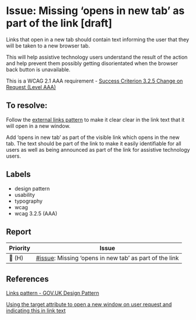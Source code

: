# Issue:  Missing ‘opens in new tab’ as part of the link [draft]

Links that open in a new tab should contain text informing the user that they will be taken to a new browser tab. 

This will help assistive technology users understand the result of the action and help prevent them possibly getting disorientated when the browser back button is unavailable.

This is a WCAG 2.1 AAA requirement - [Success Criterion 3.2.5 Change on Request (Level AAA)](https://www.w3.org/WAI/WCAG21/Understanding/change-on-request)

## To resolve:

Follow the [external links pattern](https://design-system.service.gov.uk/styles/typography/#opening-links-in-a-new-tab) to make it clear clear in the link text that it will open in a new window.

Add ‘opens in new tab’ as part of the visible link which opens in the new tab. The text should be part of the link to make it easily identifiable for all users as well as being announced as part of the link for assistive technology users.

## Labels

* design pattern
* usability
* typography
* wcag
* wcag 3.2.5 (AAA)

## Report

| Priority | Issue |
| -------- | ----- |
| 🔴 (H)   | [#issue](): Missing ‘opens in new tab’ as part of the link |

## References

[Links pattern - GOV.UK Design Pattern](https://design-system.service.gov.uk/styles/typography/#links)

[Using the target attribute to open a new window on user request and indicating this in link text](https://www.w3.org/WAI/WCAG21/Techniques/html/H83)
